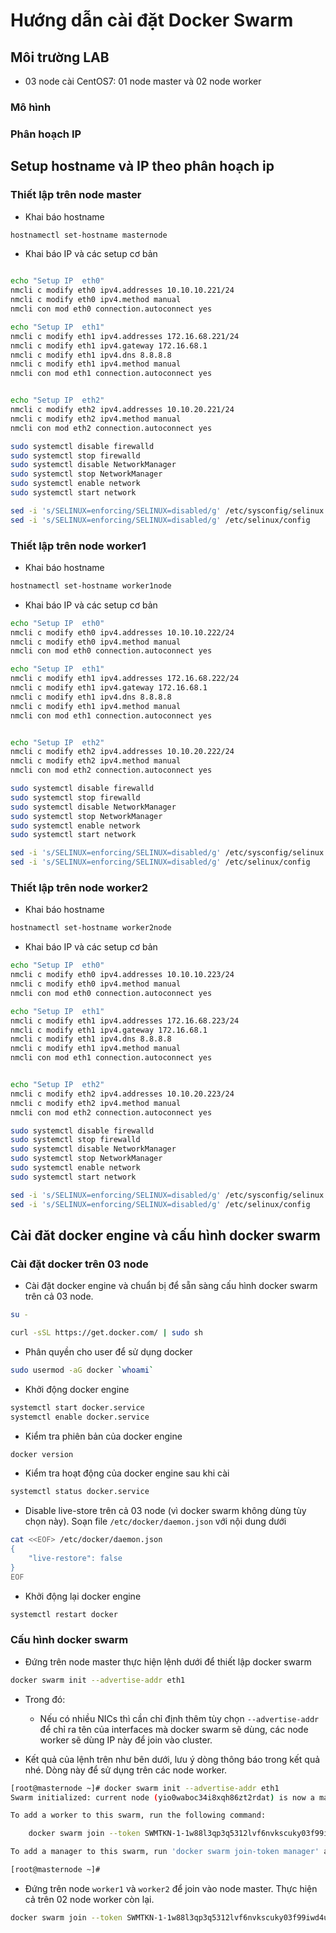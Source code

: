 # Hướng dẫn cài đặt Docker Swarm
## Môi trường LAB
- 03 node cài CentOS7: 01 node master và 02 node worker
### Mô hình

### Phân hoạch IP


## Setup hostname và IP theo phân hoạch ip

### Thiết lập trên node master

- Khai báo hostname

```sh
hostnamectl set-hostname masternode
```

- Khai báo IP và các setup cơ bản

```sh

echo "Setup IP  eth0"
nmcli c modify eth0 ipv4.addresses 10.10.10.221/24
nmcli c modify eth0 ipv4.method manual
nmcli con mod eth0 connection.autoconnect yes

echo "Setup IP  eth1"
nmcli c modify eth1 ipv4.addresses 172.16.68.221/24
nmcli c modify eth1 ipv4.gateway 172.16.68.1
nmcli c modify eth1 ipv4.dns 8.8.8.8
nmcli c modify eth1 ipv4.method manual
nmcli con mod eth1 connection.autoconnect yes


echo "Setup IP  eth2"
nmcli c modify eth2 ipv4.addresses 10.10.20.221/24
nmcli c modify eth2 ipv4.method manual
nmcli con mod eth2 connection.autoconnect yes

sudo systemctl disable firewalld
sudo systemctl stop firewalld
sudo systemctl disable NetworkManager
sudo systemctl stop NetworkManager
sudo systemctl enable network
sudo systemctl start network

sed -i 's/SELINUX=enforcing/SELINUX=disabled/g' /etc/sysconfig/selinux
sed -i 's/SELINUX=enforcing/SELINUX=disabled/g' /etc/selinux/config
```


### Thiết lập trên node worker1

- Khai báo hostname

```sh
hostnamectl set-hostname worker1node
```

- Khai báo IP và các setup cơ bản

```sh
echo "Setup IP  eth0"
nmcli c modify eth0 ipv4.addresses 10.10.10.222/24
nmcli c modify eth0 ipv4.method manual
nmcli con mod eth0 connection.autoconnect yes

echo "Setup IP  eth1"
nmcli c modify eth1 ipv4.addresses 172.16.68.222/24
nmcli c modify eth1 ipv4.gateway 172.16.68.1
nmcli c modify eth1 ipv4.dns 8.8.8.8
nmcli c modify eth1 ipv4.method manual
nmcli con mod eth1 connection.autoconnect yes


echo "Setup IP  eth2"
nmcli c modify eth2 ipv4.addresses 10.10.20.222/24
nmcli c modify eth2 ipv4.method manual
nmcli con mod eth2 connection.autoconnect yes

sudo systemctl disable firewalld
sudo systemctl stop firewalld
sudo systemctl disable NetworkManager
sudo systemctl stop NetworkManager
sudo systemctl enable network
sudo systemctl start network

sed -i 's/SELINUX=enforcing/SELINUX=disabled/g' /etc/sysconfig/selinux
sed -i 's/SELINUX=enforcing/SELINUX=disabled/g' /etc/selinux/config
```



### Thiết lập trên node worker2

- Khai báo hostname

```sh
hostnamectl set-hostname worker2node
```

- Khai báo IP và các setup cơ bản

```sh
echo "Setup IP  eth0"
nmcli c modify eth0 ipv4.addresses 10.10.10.223/24
nmcli c modify eth0 ipv4.method manual
nmcli con mod eth0 connection.autoconnect yes

echo "Setup IP  eth1"
nmcli c modify eth1 ipv4.addresses 172.16.68.223/24
nmcli c modify eth1 ipv4.gateway 172.16.68.1
nmcli c modify eth1 ipv4.dns 8.8.8.8
nmcli c modify eth1 ipv4.method manual
nmcli con mod eth1 connection.autoconnect yes


echo "Setup IP  eth2"
nmcli c modify eth2 ipv4.addresses 10.10.20.223/24
nmcli c modify eth2 ipv4.method manual
nmcli con mod eth2 connection.autoconnect yes

sudo systemctl disable firewalld
sudo systemctl stop firewalld
sudo systemctl disable NetworkManager
sudo systemctl stop NetworkManager
sudo systemctl enable network
sudo systemctl start network

sed -i 's/SELINUX=enforcing/SELINUX=disabled/g' /etc/sysconfig/selinux
sed -i 's/SELINUX=enforcing/SELINUX=disabled/g' /etc/selinux/config
```

## Cài đăt docker engine và cấu hình docker swarm

### Cài đặt docker trên 03 node

- Cài đặt docker engine và chuẩn bị để sẵn sàng cấu hình docker swarm trên cả 03 node.

```sh
su - 

curl -sSL https://get.docker.com/ | sudo sh
```

- Phân quyền cho user để sử dụng docker 

```sh
sudo usermod -aG docker `whoami`
```

- Khởi động docker engine

```sh
systemctl start docker.service
systemctl enable docker.service
```

- Kiểm tra phiên bản của docker engine

```sh
docker version
```

- Kiểm tra hoạt động của docker engine sau khi cài 

```sh
systemctl status docker.service
```

- Disable live-store trên cả 03 node (vì docker swarm không dùng tùy chọn này). Soạn file `/etc/docker/daemon.json` với nội dung dưới

```sh
cat <<EOF> /etc/docker/daemon.json
{
    "live-restore": false
}
EOF
```

- Khởi động lại docker engine 

```sh
systemctl restart docker 
```

### Cấu hình docker swarm
- Đứng trên node master thực hiện lệnh dưới để thiết lập docker swarm

```sh
docker swarm init --advertise-addr eth1
```
- Trong đó:
  - Nếu có nhiều NICs thì cần chỉ định thêm tùy chọn `--advertise-addr` để chỉ ra tên của interfaces mà docker swarm sẽ dùng, các node worker sẽ dùng IP này để join vào cluster.

- Kết quả của lệnh trên như bên dưới, lưu ý dòng thông báo trong kết quả nhé. Dòng này để sử dụng trên các node worker.

```sh
[root@masternode ~]# docker swarm init --advertise-addr eth1
Swarm initialized: current node (yio0waboc34i8xqh86zt2rdat) is now a manager.

To add a worker to this swarm, run the following command:

    docker swarm join --token SWMTKN-1-1w88l3qp3q5312lvf6nvkscuky03f99iwd4u6wighokzy4xomf-1io10gmxni8pmdajsof1gqy41 172.16.68.221:2377

To add a manager to this swarm, run 'docker swarm join-token manager' and follow the instructions.

[root@masternode ~]#
```

  
- Đứng trên node `worker1` và `worker2` để join vào node master. Thực hiện cả trên 02 node worker còn lại.

```sh
docker swarm join --token SWMTKN-1-1w88l3qp3q5312lvf6nvkscuky03f99iwd4u6wighokzy4xomf-1io10gmxni8pmdajsof1gqy41 172.16.68.221:2377
```



